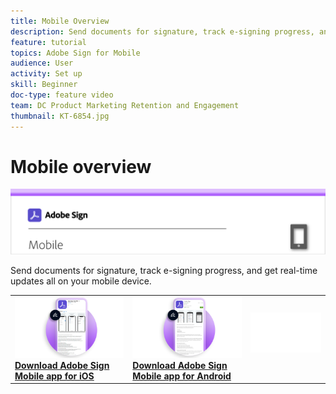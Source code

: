 ```yaml
---
title: Mobile Overview
description: Send documents for signature, track e-signing progress, and get real-time updates all on your mobile device
feature: tutorial
topics: Adobe Sign for Mobile
audience: User
activity: Set up
skill: Beginner
doc-type: feature video
team: DC Product Marketing Retention and Engagement
thumbnail: KT-6854.jpg
---
```


# Mobile overview

![Sign Mobile Image](assets/Hero-Mobile.png)

Send documents for signature, track e-signing progress, and get real-time updates all on your mobile device.

<table>
<tr>
  <td>
    <a href="https://itunes.apple.com/us/app/adobe-sign/id481082197?mt=8">
      <img alt="Download for iOS" src="assets/Mobile_iOS.png" />
    </a>
    <div>
    <a href="https://itunes.apple.com/us/app/adobe-sign/id481082197?mt=8"><strong>Download Adobe Sign Mobile app for iOS</strong></a>
    <br>
  </td>
  <td>
    <a href="https://play.google.com/store/apps/details?id=com.adobe.echosign&hl=en">
      <img alt="Download for Android" src="assets/Mobile_Android.png" />
    </a>
    <div>
    <a href="https://play.google.com/store/apps/details?id=com.adobe.echosign&hl=en"><strong>Download Adobe Sign Mobile app for Android</strong></a>
    <br>
  <td>
    <img alt="Spacer" src="assets/Whitespacer.png" />
    <div>
    <br>
  </td>
</tr>
</table>